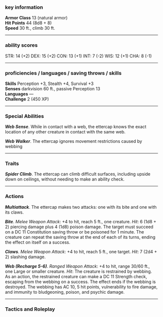 ### key information

**Armor Class** 13 (natural armor)  
**Hit Points** 44 (8d8 + 8)  
**Speed** 30 ft., climb 30 ft.

---
### ability scores

STR: 14 (+2) 
DEX: 15 (+2)
CON: 13 (+1)
INT: 7 (-2)
WIS: 12 (+1)
CHA: 8 (-1)

---
### proficiencies / languages / saving throws / skills

**Skills** Perception +3, Stealth +4, Survival +3  
**Senses** darkvision 60 ft., passive Perception 13  
**Languages** —  
**Challenge** 2 (450 XP)

---
### Special Abilities

**_Web Sense_**. While in contact with a web, the ettercap knows the exact location of any other creature in contact with the same web.

**_Web Walker_**. The ettercap ignores movement restrictions caused by webbing

---
### Traits

**_Spider Climb_**. The ettercap can climb difficult surfaces, including upside down on ceilings, without needing to make an ability check.

---
### Actions

**_Multiattack_**. The ettercap makes two attacks: one with its bite and one with its claws.

**_Bite_**. _Melee Weapon Attack_: +4 to hit, reach 5 ft., one creature. _Hit_: 6 (1d8 + 2) piercing damage plus 4 (1d8) poison damage. The target must succeed on a DC 11 Constitution saving throw or be poisoned for 1 minute. The creature can repeat the saving throw at the end of each of its turns, ending the effect on itself on a success.

**_Claws_**. _Melee Weapon Attack_: +4 to hit, reach 5 ft., one target. _Hit_: 7 (2d4 + 2) slashing damage.

**_Web (Recharge 5-6)_**. _Ranged Weapon Attack_: +4 to hit, range 30/60 ft., one Large or smaller creature. _Hit_: The creature is restrained by webbing. As an action, the restrained creature can make a DC 11 Strength check, escaping from the webbing on a success. The effect ends if the webbing is destroyed. The webbing has AC 10, 5 hit points, vulnerability to fire damage, and immunity to bludgeoning, poison, and psychic damage.

---
### Tactics and Roleplay